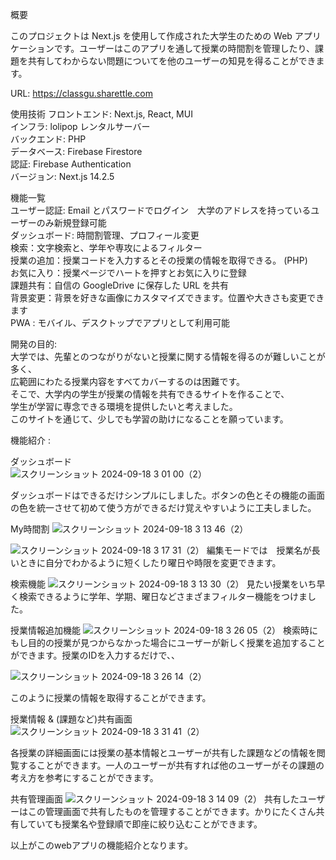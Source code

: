 概要

このプロジェクトは Next.js を使用して作成された大学生のための Web アプリケーションです。ユーザーはこのアプリを通して授業の時間割を管理したり、課題を共有してわからない問題についてを他のユーザーの知見を得ることができます。

URL: https://classgu.sharettle.com  

使用技術
フロントエンド: Next.js, React, MUI  
インフラ: lolipop レンタルサーバー  
バックエンド: PHP  
データベース: Firebase Firestore  
認証: Firebase Authentication  
バージョン: Next.js 14.2.5  
  


機能一覧  
ユーザー認証: Email とパスワードでログイン　大学のアドレスを持っているユーザーのみ新規登録可能  
ダッシュボード: 時間割管理、プロフィール変更  
検索：文字検索と、学年や専攻によるフィルター  
授業の追加：授業コードを入力するとその授業の情報を取得できる。 (PHP)    
お気に入り：授業ページでハートを押すとお気に入りに登録    
課題共有：自信の GoogleDrive に保存した URL を共有  
背景変更：背景を好きな画像にカスタマイズできます。位置や大きさも変更できます  
PWA : モバイル、デスクトップでアプリとして利用可能  


    

開発の目的:  
大学では、先輩とのつながりがないと授業に関する情報を得るのが難しいことが多く、  
広範囲にわたる授業内容をすべてカバーするのは困難です。  
そこで、大学内の学生が授業の情報を共有できるサイトを作ることで、  
学生が学習に専念できる環境を提供したいと考えました。  
このサイトを通じて、少しでも学習の助けになることを願っています。  




機能紹介 :

ダッシュボード  
![スクリーンショット 2024-09-18 3 01 00（2）](https://github.com/user-attachments/assets/debd105f-7125-4d9e-a56f-3f769e76911c)

ダッシュボードはできるだけシンプルにしました。ボタンの色とその機能の画面の色を統一させて初めて使う方ができるだけ覚えやすいように工夫しました。


  
My時間割
![スクリーンショット 2024-09-18 3 13 46（2）](https://github.com/user-attachments/assets/1dfc735c-c749-4d5e-a7fa-def67c38f383)


![スクリーンショット 2024-09-18 3 17 31（2）](https://github.com/user-attachments/assets/b9d11b44-2190-4725-81f9-5679187a0a41)
編集モードでは　授業名が長いときに自分でわかるように短くしたり曜日や時限を変更できます。  


検索機能
![スクリーンショット 2024-09-18 3 13 30（2）](https://github.com/user-attachments/assets/9fa10c38-5b6a-4d03-a6cf-59e731b0da4e)
見たい授業をいち早く検索できるように学年、学期、曜日などさまざまフィルター機能をつけました。


授業情報追加機能
![スクリーンショット 2024-09-18 3 26 05（2）](https://github.com/user-attachments/assets/a417c7bf-ff70-4a2f-94a8-91625face5cd)
検索時にもし目的の授業が見つからなかった場合にユーザーが新しく授業を追加することができます。授業のIDを入力するだけで、、 
  
  
![スクリーンショット 2024-09-18 3 26 14（2）](https://github.com/user-attachments/assets/945ca86d-5eb7-42bf-8379-39db06735e64)

このように授業の情報を取得することができます。
　　
　　

授業情報 & (課題など)共有画面
![スクリーンショット 2024-09-18 3 31 41（2）](https://github.com/user-attachments/assets/2e389656-f8f0-42f9-863b-dd07d99264c3)

各授業の詳細画面には授業の基本情報とユーザーが共有した課題などの情報を閲覧することができます。一人のユーザーが共有すれば他のユーザーがその課題の考え方を参考にすることができます。

  
  
共有管理画面
![スクリーンショット 2024-09-18 3 14 09（2）](https://github.com/user-attachments/assets/d027d019-534b-4567-9769-b7dcfe9bc3ab)
共有したユーザーはこの管理画面で共有したものを管理することができます。かりにたくさん共有していても授業名や登録順で即座に絞り込むことができます。



以上がこのwebアプリの機能紹介となります。




